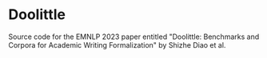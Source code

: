 # Doolittle
Source code for the EMNLP 2023 paper entitled "Doolittle: Benchmarks and Corpora for Academic Writing Formalization" by Shizhe Diao et al.
